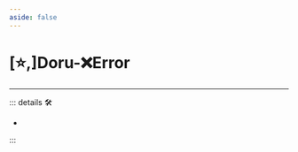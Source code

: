 ```yaml
---
aside: false
---
```

# [⭐,]<labor>Doru</labor>-❌<error>Error</error>

---

<!-- =================================================== -->
<!-- =================================================== -->
<!-- =================================================== -->
<!-- =================================================== -->
<!-- =================================================== -->
::: details 🛠

-

:::
